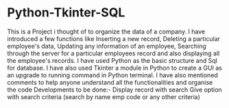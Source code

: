 # Python-Tkinter-SQL
This is a Project i thought of to organize the data of a company. I have introduced a few functions like Inserting a new record, Deleting a particular employee's data, Updating any information of an employee, Searching through the server for a particular employees record and also displaying all the employee's records.
I have used Python as the basic structure and Sql for database. I have also used Tkinter a module in Python to create a GUI as an upgrade to running command in Python terminal.
I have also mentioned comments to help anyone understand all the functionalities and organise the code
Developments to be done:-
Display record with search 
Give option with search criteria (search by name emp code or any other criteria)
